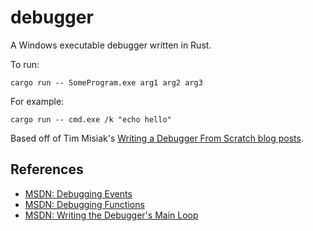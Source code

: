 # debugger

A Windows executable debugger written in Rust.

To run:
```shell
cargo run -- SomeProgram.exe arg1 arg2 arg3
```

For example:
```shell
cargo run -- cmd.exe /k "echo hello"
```

Based off of Tim Misiak's [Writing a Debugger From Scratch blog posts](https://www.timdbg.com/posts/writing-a-debugger-from-scratch-part-1/).

## References

* [MSDN: Debugging Events](https://learn.microsoft.com/en-us/windows/win32/debug/debugging-events)
* [MSDN: Debugging Functions](https://learn.microsoft.com/en-us/windows/win32/debug/debugging-functions)
* [MSDN: Writing the Debugger's Main Loop](https://learn.microsoft.com/en-us/windows/win32/debug/writing-the-debugger-s-main-loop)
